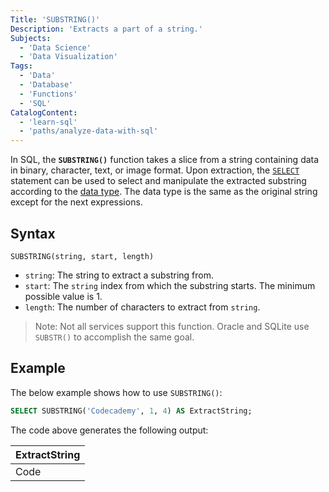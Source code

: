 ```yaml
---
Title: 'SUBSTRING()'
Description: 'Extracts a part of a string.'
Subjects:
  - 'Data Science'
  - 'Data Visualization'
Tags:
  - 'Data'
  - 'Database'
  - 'Functions'
  - 'SQL'
CatalogContent:
  - 'learn-sql'
  - 'paths/analyze-data-with-sql'
---
```


In SQL, the **`SUBSTRING()`** function takes a slice from a string containing data in binary, character, text, or image format. Upon extraction, the [`SELECT`](https://www.codecademy.com/resources/docs/sql/commands/select) statement can be used to select and manipulate the extracted substring according to the [data type](https://www.codecademy.com/resources/docs/sql/data-types). The data type is the same as the original string except for the next expressions.

## Syntax

```pseudo
SUBSTRING(string, start, length)
```

- `string`: The string to extract a substring from.
- `start`: The `string` index from which the substring starts. The minimum possible value is 1.
- `length`: The number of characters to extract from `string`.

> Note: Not all services support this function. Oracle and SQLite use `SUBSTR()` to accomplish the same goal.

## Example

The below example shows how to use `SUBSTRING()`:

```sql
SELECT SUBSTRING('Codecademy', 1, 4) AS ExtractString;
```

The code above generates the following output:

| ExtractString |
| ------------- |
| Code          |
